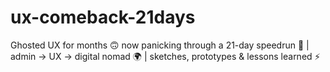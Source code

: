 # ux-comeback-21days
Ghosted UX for months 🙃 now panicking through a 21-day speedrun 🍜 | admin → UX → digital nomad 🌍 | sketches, prototypes &amp; lessons learned ⚡
